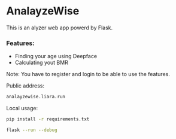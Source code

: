 # AnalayzeWise
This is an alyzer web app powerd by Flask.


### Features:
- Finding your age using Deepface
- Calculating yout BMR

Note: You have to register and login to be able to use the features.

Public address:
```sh
analayzewise.liara.run
```
Local usage:

```sh
pip install -r requirements.txt
```

```sh
flask --run --debug
```
